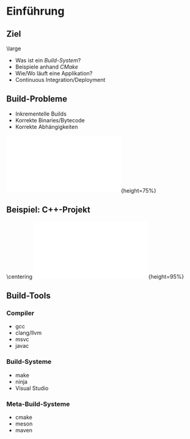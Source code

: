 Einführung
==========


Ziel
----

\large

* Was ist ein *Build-System*?
* Beispiele anhand *CMake*
* Wie/Wo läuft eine Applikation?
* Continuous Integration/Deployment


Build-Probleme
--------------

* Inkrementelle Builds
* Korrekte Binaries/Bytecode
* Korrekte Abhängigkeiten

![Build-Abhängigkeiten](images/build_dependencies.pdf){height=75%}


Beispiel: C++-Projekt
---------------------

\centering
![Build-Abhängigkeiten example-Projekt](images/build_dependencies_example_project.pdf){height=95%}


Build-Tools
-----------

### Compiler

* gcc
* clang/llvm
* msvc
* javac

### Build-Systeme

* make
* ninja
* Visual Studio

### Meta-Build-Systeme

* cmake
* meson
* maven
